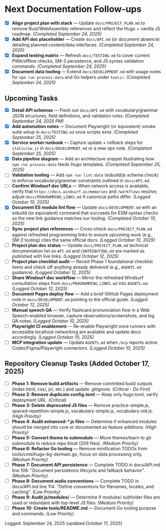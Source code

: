 # Next Documentation Follow-ups

- [x] **Align project plan with stack** — Update `docs/PROJECT_PLAN.md` to remove Rust/WebAssembly references and reflect the Hugo + vanilla JS roadmap. *(Completed September 24, 2025)*
- [x] **Add API doc placeholder** — Create `docs/API.md` (or document absence) detailing planned content/data interfaces. *(Completed September 24, 2025)*
- [x] **Expand testing matrix** — Refresh `docs/TESTING.md` to cover current PWA/offline checks, SM-2 persistence, and JS syntax validation commands. *(Completed September 24, 2025)*
- [x] **Document data tooling** — Extend `docs/DEVELOPMENT.md` with usage notes for `npm run process-data` and Go helpers under `tools/`. *(Completed September 24, 2025)*

## Upcoming Tasks

- [x] **Detail API schemas** — Flesh out `docs/API.md` with vocabulary/grammar JSON structures, field definitions, and validation rules. *(Completed September 24, 2025 PM)*
- [x] **Add automation notes** — Document Playwright (or equivalent) smoke suite setup in `docs/TESTING.md` once scripts exist. *(Completed September 25, 2025)*
- [x] **Service worker runbook** — Capture update + rollback steps for `static/sw.js` in `docs/DEVELOPMENT.md` or a new ops note. *(Completed September 25, 2025)*
- [x] **Data pipeline diagram** — Add an architecture snippet illustrating how `npm run process-data` feeds Hugo templates. *(Completed September 25, 2025)*
- [ ] **Validation tooling** — Add `npm run lint:data` (esbuild/js schema check) to enforce vocabulary/grammar constraints outlined in `docs/API.md`.
- [ ] **Confirm Windsurf doc URLs** — When network access is available, verify that `https://docs.windsurf.ai/memories` and `/workflows` resolve; adjust `docs/PROGRAMMING_LINKS.md` if canonical paths differ. *(Logged October 10, 2025)*
- [x] **Document ES module lint flow** — Update `docs/DEVELOPMENT.md` with an esbuild (or equivalent) command that succeeds for ESM syntax checks so the new link guidance matches our tooling. *(Completed October 10, 2025)*
- [ ] **Sync project plan references** — Cross-check `docs/PROJECT_PLAN.md` against refreshed programming links to ensure upcoming work (e.g., SM-2 tooling) cites the same official docs. *(Logged October 10, 2025)*
- [ ] **Project plan doc status** — Update `docs/PROJECT_PLAN.md` technical documentation list so `API.md` and `CONTRIBUTING.md` are marked as published with live links. *(Logged October 12, 2025)*
- [ ] **Project plan checklist audit** — Revisit Phase 1 foundational checklist items and check off anything already delivered (e.g., `AGENTS.md` guidance). *(Logged October 12, 2025)*
- [ ] **Share Windsurf doc workflow** — Mirror the refreshed Windsurf consultation steps from `docs/PROGRAMMING_LINKS.md` into `AGENTS.md`. *(Logged October 12, 2025)*
- [ ] **Document Pages deploy flow** — Add a brief GitHub Pages deployment note in `docs/DEVELOPMENT.md` pointing to the official guide. *(Logged October 12, 2025)*
- [ ] **Manual speech QA** — Verify flashcard pronunciation flow in a Web Speech-enabled browser, capture observations/screenshots, and log QA notes. *(Logged October 10, 2025)*
- [ ] **Playwright CI enablement** — Re-enable Playwright once runners with accessible localhost networking are available and update docs accordingly. *(Logged October 10, 2025)*
- [ ] **MCP integration update** — Update `AGENTS.md` when `/mcp` reports active Codex/Figma/Playwright connectors. *(Logged October 10, 2025)*

## Repository Cleanup Tasks (Added October 17, 2025)

- [ ] **Phase 1: Remove build artifacts** — Remove committed build outputs (index.html, css/, js/, etc.) and update .gitignore. *(Critical - Do First)*
- [ ] **Phase 2: Remove duplicate config.toml** — Keep only hugo.toml, verify deployment URL. *(Critical)*
- [ ] **Phase 3: Delete deprecated JS files** — Remove practice-simple.js, spaced-repetition-simple.js, vocabulary-simple.js, vocabulary-old.js. *(High Priority)*
- [ ] **Phase 4: Audit enhanced-*.js files** — Determine if enhanced modules should be merged into core or documented as feature additions. *(High Priority)*
- [ ] **Phase 5: Convert theme to submodule** — Move themes/learn to git submodule to reduce repo bloat (209 files). *(Medium Priority)*
- [ ] **Phase 6: Refactor Go tooling** — Remove minification TODOs from tools/cmd/hugo-bg-de/main.go, focus on data processing only. *(Medium Priority)*
- [ ] **Phase 7: Document API persistence** — Complete TODO in docs/API.md line 108: "Document persistence lifecycle and fallback behavior". *(Medium Priority)*
- [ ] **Phase 8: Document audio conventions** — Complete TODO in docs/API.md line 114: "Define conventions for filenames, locales, and caching". *(Low Priority)*
- [ ] **Phase 9: Audit js/modules/** — Determine if modules/ subfolder files are used or redundant with top-level JS files. *(Medium Priority)*
- [ ] **Phase 10: Create tools/README.md** — Document Go tooling purpose and commands. *(Low Priority)*

Logged: September 24, 2025 (updated October 17, 2025)
